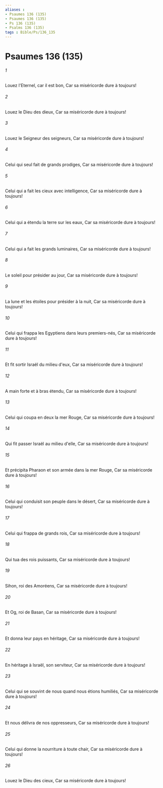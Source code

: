 ```yaml
---
aliases : 
- Psaumes 136 (135)
- Psaumes 136 (135)
- Ps 136 (135)
- Psalms 136 (135)
tags : Bible/Ps/136_135
---
```


# Psaumes 136 (135)

###### 1
Louez l'Eternel, car il est bon, Car sa miséricorde dure à toujours!
###### 2
Louez le Dieu des dieux, Car sa miséricorde dure à toujours!
###### 3
Louez le Seigneur des seigneurs, Car sa miséricorde dure à toujours!
###### 4
Celui qui seul fait de grands prodiges, Car sa miséricorde dure à toujours!
###### 5
Celui qui a fait les cieux avec intelligence, Car sa miséricorde dure à toujours!
###### 6
Celui qui a étendu la terre sur les eaux, Car sa miséricorde dure à toujours!
###### 7
Celui qui a fait les grands luminaires, Car sa miséricorde dure à toujours!
###### 8
Le soleil pour présider au jour, Car sa miséricorde dure à toujours!
###### 9
La lune et les étoiles pour présider à la nuit, Car sa miséricorde dure à toujours!
###### 10
Celui qui frappa les Egyptiens dans leurs premiers-nés, Car sa miséricorde dure à toujours!
###### 11
Et fit sortir Israël du milieu d'eux, Car sa miséricorde dure à toujours!
###### 12
A main forte et à bras étendu, Car sa miséricorde dure à toujours!
###### 13
Celui qui coupa en deux la mer Rouge, Car sa miséricorde dure à toujours!
###### 14
Qui fit passer Israël au milieu d'elle, Car sa miséricorde dure à toujours!
###### 15
Et précipita Pharaon et son armée dans la mer Rouge, Car sa miséricorde dure à toujours!
###### 16
Celui qui conduisit son peuple dans le désert, Car sa miséricorde dure à toujours!
###### 17
Celui qui frappa de grands rois, Car sa miséricorde dure à toujours!
###### 18
Qui tua des rois puissants, Car sa miséricorde dure à toujours!
###### 19
Sihon, roi des Amoréens, Car sa miséricorde dure à toujours!
###### 20
Et Og, roi de Basan, Car sa miséricorde dure à toujours!
###### 21
Et donna leur pays en héritage, Car sa miséricorde dure à toujours!
###### 22
En héritage à Israël, son serviteur, Car sa miséricorde dure à toujours!
###### 23
Celui qui se souvint de nous quand nous étions humiliés, Car sa miséricorde dure à toujours!
###### 24
Et nous délivra de nos oppresseurs, Car sa miséricorde dure à toujours!
###### 25
Celui qui donne la nourriture à toute chair, Car sa miséricorde dure à toujours!
###### 26
Louez le Dieu des cieux, Car sa miséricorde dure à toujours!
